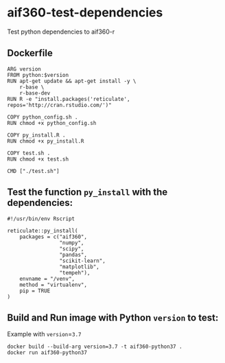 # aif360-test-dependencies

Test python dependencies to aif360-r

## Dockerfile

```
ARG version
FROM python:$version
RUN apt-get update && apt-get install -y \
    r-base \
    r-base-dev
RUN R -e "install.packages('reticulate', repos='http://cran.rstudio.com/')"

COPY python_config.sh .
RUN chmod +x python_config.sh

COPY py_install.R .
RUN chmod +x py_install.R

COPY test.sh .
RUN chmod +x test.sh

CMD ["./test.sh"]
```

## Test the function `py_install` with the dependencies:

```
#!/usr/bin/env Rscript

reticulate::py_install(
    packages = c("aif360", 
                 "numpy", 
                 "scipy", 
                 "pandas", 
                 "scikit-learn", 
                 "matplotlib",
                 "tempeh"),
    envname = "/venv",
    method = "virtualenv",
    pip = TRUE
)
```

## Build and Run image with Python `version` to test:

Example with `version`=`3.7`
```
docker build --build-arg version=3.7 -t aif360-python37 .
docker run aif360-python37
```